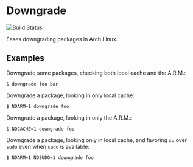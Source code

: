 # Downgrade

[![Build Status](https://travis-ci.org/pbrisbin/downgrade.svg?branch=master)](https://travis-ci.org/pbrisbin/downgrade)

Eases downgrading packages in Arch Linux.

## Examples

Downgrade some packages, checking both local cache and the A.R.M.:

```
$ downgrade foo bar
```

Downgrade a package, looking in only local cache:

```
$ NOARM=1 downgrade foo
```

Downgrade a package, looking in only the A.R.M.:

```
$ NOCACHE=1 downgrade foo
```

Downgrade a package, looking only in local cache, and favoring `su` over 
`sudo` even when `sudo` is available:

```
$ NOARM=1 NOSUDO=1 downgrade foo
```
